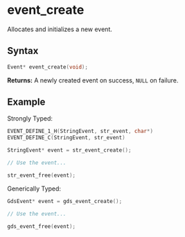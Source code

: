 # event_create

Allocates and initializes a new event.

## Syntax

```c
Event* event_create(void);
```

**Returns:** A newly created event on success, `NULL` on failure.

## Example

Strongly Typed:

```c
EVENT_DEFINE_1_H(StringEvent, str_event, char*)
EVENT_DEFINE_C(StringEvent, str_event)

StringEvent* event = str_event_create();

// Use the event...

str_event_free(event);
```

Generically Typed:
```c
GdsEvent* event = gds_event_create();

// Use the event...

gds_event_free(event);
```